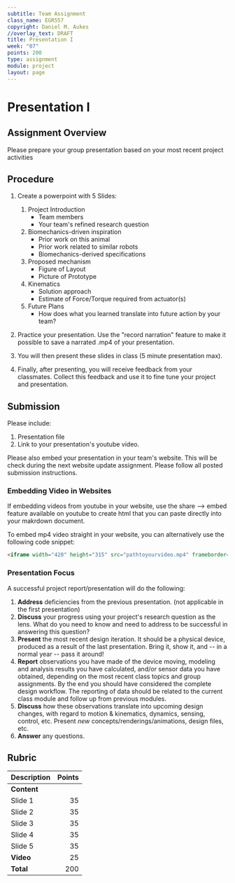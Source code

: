 ```yaml
---
subtitle: Team Assignment
class_name: EGR557
copyright: Daniel M. Aukes
//overlay_text: DRAFT
title: Presentation I
week: "07"
points: 200
type: assignment
module: project
layout: page
---
```


#  Presentation I

## Assignment Overview

Please prepare your group presentation based on your most recent project activities

## Procedure

<!--hide-->

1. Create a powerpoint with 5 Slides:
    1. Project Introduction
        * Team members
        * Your team's refined research question
    1. Biomechanics-driven inspiration
        * Prior work on this animal
        * Prior work related to similar robots
        * Biomechanics-derived specifications
    1. Proposed mechanism
        * Figure of Layout
        * Picture of Prototype
    1. Kinematics
        * Solution approach
        * Estimate of Force/Torque required from actuator(s)
    1. Future Plans
        * How does what you learned translate into future action by your team?

1. Practice your presentation.  Use the "record narration" feature to make it possible to save a narrated .mp4 of your presentation.
1. You will then present these slides in class (5 minute presentation max).
1. Finally, after presenting, you will receive feedback from your classmates.  Collect this feedback and use it to fine tune your project and presentation.
  
## Submission

Please include:

1. Presentation file
1. Link to your presentation's youtube video.

Please also embed your presentation in your team's website.  This will be check during the next website update assignment.  Please follow all posted submission instructions.

### Embedding Video in Websites

If embedding videos from youtube in your website, use the share --> embed feature available on youtube to create html that you can paste directly into your makrdown document.

To embed mp4 video straight in your website, you can alternatively use the following code snippet:

```html
<iframe width="420" height="315" src="pathtoyourvideo.mp4" frameborder="0" allowfullscreen></iframe>
```

### Presentation Focus

A successful project report/presentation will do the following:

1. **Address** deficiencies from the previous presentation. (not applicable in the first presentation)
1. **Discuss** your progress using your project's research question as the lens.  What do you need to know and need to address to be successful in answering this question?
1. **Present** the most recent design iteration.  It should be a physical device, produced as a result of the last presentation.  Bring it, show it, and -- in a normal year -- pass it around!
1. **Report** observations you have made of the device moving, modeling and analysis results you have calculated, and/or sensor data you have obtained, depending on the most recent class topics and group assignments.  By the end you should have considered the complete design workflow.  The reporting of data should be related to the current class module and follow up from previous modules.
1. **Discuss** how these observations translate into upcoming design changes, with regard to motion & kinematics, dynamics, sensing, control, etc.  Present *new* concepts/renderings/animations, design files, etc.
1. **Answer** any questions.

## Rubric


| Description | Points |
|:------------|-------:|
| **Content** |        |
| Slide 1     |     35 |
| Slide 2     |     35 |
| Slide 3     |     35 |
| Slide 4     |     35 |
| Slide 5     |     35 |
| **Video**   |     25 |
| **Total**   |    200 |

